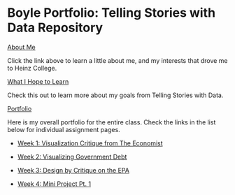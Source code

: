 # Boyle Portfolio: Telling Stories with Data Repository

[About Me](/AboutMe.md)

Click the link above to learn a little about me, and my interests that drove me to Heinz College.

[What I Hope to Learn](/HopeToLearn.md)

Check this out to learn more about my goals from Telling Stories with Data.

[Portfolio](/Portfolio.md)

Here is my overall portfolio for the entire class. Check the links in the list below for individual assignment pages.

- [Week 1: Visualization Critique from The Economist](critiqueviz.md)

- [Week 2: Visualizing Government Debt](governmentdebt.md)

- [Week 3: Design by Critique on the EPA](critiquebydesign.md)

- [Week 4: Mini Project Pt. 1](miniprojectpt1.md)
